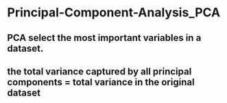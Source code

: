 # Principal-Component-Analysis_PCA
## PCA select the most important variables in a dataset.
## the total variance captured by all principal components = total variance in the original dataset
